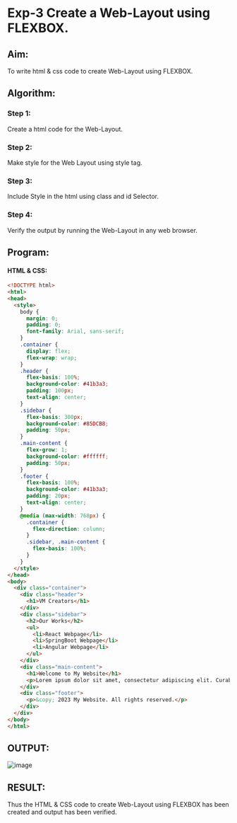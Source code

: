 # Exp-3 Create a Web-Layout using FLEXBOX.
## Aim:
To write html & css code to create Web-Layout using FLEXBOX.
## Algorithm:
### Step 1: 
Create a html code for the Web-Layout.
### Step 2:
Make style for the Web Layout using style tag.
### Step 3:
Include Style in the html using class and id Selector.
### Step 4:
Verify the output by running the Web-Layout in any web browser. 
## Program:
#### HTML & CSS:
```html
<!DOCTYPE html>
<html>
<head>
  <style>
    body {
      margin: 0;
      padding: 0;
      font-family: Arial, sans-serif;
    }
    .container {
      display: flex;
      flex-wrap: wrap;
    }
    .header {
      flex-basis: 100%;
      background-color: #41b3a3;
      padding: 100px;
      text-align: center;
    }
    .sidebar {
      flex-basis: 300px;
      background-color: #85DCB8;
      padding: 50px;
    }
    .main-content {
      flex-grow: 1;
      background-color: #ffffff;
      padding: 50px;
    }
    .footer {
      flex-basis: 100%;
      background-color: #41b3a3;
      padding: 20px;
      text-align: center;
    }
    @media (max-width: 768px) {
      .container {
        flex-direction: column;
      }
      .sidebar, .main-content {
        flex-basis: 100%;
      }
    }
  </style>
</head>
<body>
  <div class="container">
    <div class="header">
      <h1>VM Creators</h1>
    </div>
    <div class="sidebar">
      <h2>Our Works</h2>
      <ul>
        <li>React Webpage</li>
        <li>SpringBoot Webpage</li>
        <li>Angular Webpage</li>
      </ul>
    </div>
    <div class="main-content">
      <h1>Welcome to My Website</h1>
      <p>Lorem ipsum dolor sit amet, consectetur adipiscing elit. Curabitur tristique lectus id neque mollis semper. Sed ac tellus sed ex vulputate ultrices.</p>
    </div>
    <div class="footer">
      <p>&copy; 2023 My Website. All rights reserved.</p>
    </div>
  </div>
</body>
</html>
```
## OUTPUT:
![image](https://github.com/Karthikeyan21001828/MERN_EX03/assets/93427303/b08a1d80-d1e7-4182-bd42-a81cd6328b98)
## RESULT:
Thus the HTML & CSS code to create Web-Layout using FLEXBOX has been created and output has been verified.

